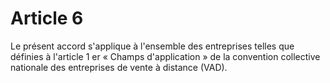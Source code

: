 # Article 6

Le présent accord s'applique à l'ensemble des entreprises telles que définies à l'article 1 er « Champs d'application » de la convention collective nationale des entreprises de vente à distance (VAD).

